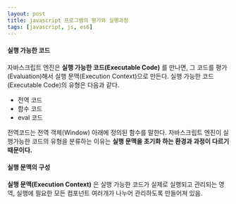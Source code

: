 ```yaml
---
layout: post
title: javascript 프로그램의 평가와 실행과정
tags: [javascript, js, es6]
---
```


#### 실행 가능한 코드
 자바스크립트 엔진은 **실행 가능한 코드(Executable Code)** 를 만나면, 
그 코드를 평가(Evaluation)해서 실행 문맥(Execution Context)으로 만든다.
실행 가능한 코드(Executable Code)의 유형은 다음과 같다.
* 전역 코드
* 함수 코드
* eval 코드
 
전역코드는 전역 객체(Window) 아래에 정의된 함수를 말한다.
자바스크립트 엔진이 실행가능한 코드의 유형을 분류하는 이유는
**실행 문맥을 초기화 하는 환경과 과정이 다르기 때문이다.**

#### 실행 문맥의 구성
**실행 문맥(Execution Context)** 은 실행 가능한 코드가 실제로 실행되고
관리되는 영역, 실행에 필요한 모든 컴포넌트 여러개가 나누어 관리하도록 만들어져 있음.
